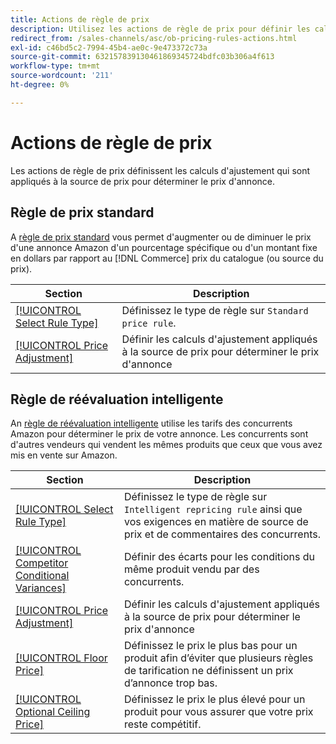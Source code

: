 ```yaml
---
title: Actions de règle de prix
description: Utilisez les actions de règle de prix pour définir les calculs d'ajustement appliqués à la source de prix afin de déterminer le prix d'annonce Amazon.
redirect_from: /sales-channels/asc/ob-pricing-rules-actions.html
exl-id: c46bd5c2-7994-45b4-ae0c-9e473372c73a
source-git-commit: 632157839130461869345724bdfc03b306a4f613
workflow-type: tm+mt
source-wordcount: '211'
ht-degree: 0%

---
```


# Actions de règle de prix

Les actions de règle de prix définissent les calculs d&#39;ajustement qui sont appliqués à la source de prix pour déterminer le prix d&#39;annonce.

## Règle de prix standard

A [règle de prix standard](./standard-price-rules.md) vous permet d&#39;augmenter ou de diminuer le prix d&#39;une annonce Amazon d&#39;un pourcentage spécifique ou d&#39;un montant fixe en dollars par rapport au [!DNL Commerce] prix du catalogue (ou source du prix).

| Section | Description |
|--- |--- |
| [[!UICONTROL Select Rule Type]](./standard-price-rules.md) | Définissez le type de règle sur `Standard price rule`. |
| [[!UICONTROL Price Adjustment]](./standard-price-rules.md) | Définir les calculs d&#39;ajustement appliqués à la source de prix pour déterminer le prix d&#39;annonce |

## Règle de réévaluation intelligente

An [règle de réévaluation intelligente](./intelligent-repricing-rules.md) utilise les tarifs des concurrents Amazon pour déterminer le prix de votre annonce. Les concurrents sont d&#39;autres vendeurs qui vendent les mêmes produits que ceux que vous avez mis en vente sur Amazon.

| Section | Description |
|--- |--- |
| [[!UICONTROL Select Rule Type]](./intelligent-repricing-rules.md) | Définissez le type de règle sur `Intelligent repricing rule` ainsi que vos exigences en matière de source de prix et de commentaires des concurrents. |
| [[!UICONTROL Competitor Conditional Variances]](./competitor-conditional-variances.md) | Définir des écarts pour les conditions du même produit vendu par des concurrents. |
| [[!UICONTROL Price Adjustment]](./price-adjustment.md) | Définir les calculs d&#39;ajustement appliqués à la source de prix pour déterminer le prix d&#39;annonce |
| [[!UICONTROL Floor Price]](./floor-price.md) | Définissez le prix le plus bas pour un produit afin d’éviter que plusieurs règles de tarification ne définissent un prix d’annonce trop bas. |
| [[!UICONTROL Optional Ceiling Price]](./optional-ceiling-price.md) | Définissez le prix le plus élevé pour un produit pour vous assurer que votre prix reste compétitif. |
